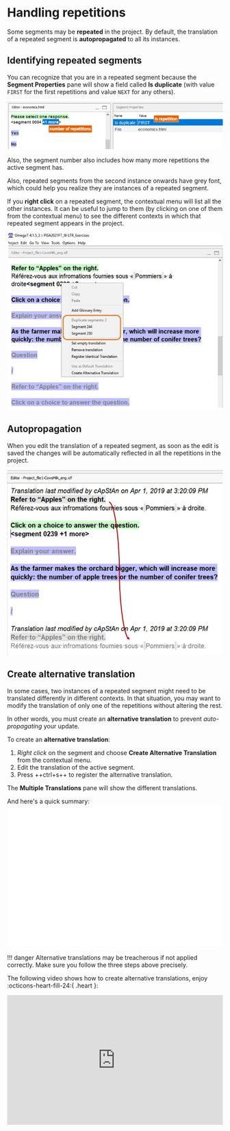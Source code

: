 # Handling repetitions

Some segments may be **repeated** in the project. By default, the translation of a repeated segment is __autopropagated__ to all its instances.

## Identifying repeated segments

You can recognize that you are in a repeated segment because the **Segment Properties** pane will show a field called **Is duplicate** (with value `FIRST` for the first repetitions and value `NEXT` for any others).
<!-- @todo: in the navigation across panes add segment properties -->
<!-- @todo: update "navigation across panes" > "navigation through panes" -->

  ![](../_assets/img/repetition-with-labels.png)
  <!-- ![](../_assets/img/15_repeated_segment.jpg) -->
   
  <!-- @todo: harmonize font size across all screenshots and gifs -->

Also, the segment number also includes how many more repetitions the active segment has.

Also, repeated segments from the second instance onwards have grey font, which could help you realize they are instances of a repeated segment.
<!-- @todo: repetitions in black and gray font -->

If you **right click** on a repeated segment, the contextual menu will list all the other instances. It can be useful to jump to them (by clicking on one of them from the contextual menu) to see the different contexts in which that repeated segment appears in the project.

  ![](../_assets/img/16_repeated_context.jpg)

## Autopropagation

When you edit the translation of a repeated segment, as soon as the edit is saved the changes will be automatically reflected in all the repetitions in the project.

  ![](../_assets/img/17_autopropagation.jpg)

## Create alternative translation

In some cases, two instances of a repeated segment might need to be translated differently in different contexts. In that situation, you may want to modify the translation of only one of the repetitions without altering the rest. 

In other words, you must create an **alternative translation** to prevent _auto-propagating_ your update. 

To create an **alternative translation**: 

  1. _Right click_ on the segment and choose **Create Alternative Translation** from the contextual menu.
    <!-- ![](../_assets/img/18_create_alternative_translation.jpg) -->
  2. Edit the translation of the active segment.
  3. Press ++ctrl+s++ to register the alternative translation.
    <!-- ![](../_assets/img/19_alternative_translation_created.jpg) -->
    <!-- @todo: use the example from the slides -->

The **Multiple Translations** pane will show the different translations.

And here's a quick summary: 
![](../_assets/img/create-alternative-translation-in-3-steps.gif)


<!-- @todo for Danina: repeat video, Ctrl+S for every segment! -->

!!! danger
    Alternative translations may be treacherous if not applied correctly. Make sure you follow the three steps above precisely.


The following video shows how to create alternative translations, enjoy :octicons-heart-fill-24:{ .heart }:

<div style="padding:60% 0 0 0;position:relative;"><iframe src="https://player.vimeo.com/video/789832289?h=5fd29f998e" style="position:absolute;top:0;left:0;width:100%;height:100%;" frameborder="0" allow="autoplay; fullscreen; picture-in-picture" allowfullscreen></iframe></div><script src="https://player.vimeo.com/api/player.js"></script>    